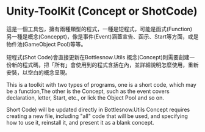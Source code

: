# Unity-ToolKit (Concept or ShotCode)

這是一個工具包，擁有兩種類型的程式，一種是短程式，可能是函式(Function)
另一種是概念(Conceppt)，像是事件(Event)涵蓋宣告、函示、Start等方面，或是物件池(GameObject Pool)等等。

短程式(Shot Code)會直接更新在Bottlesnow.Utils
概念(Concept)則需要創建一份新的程式碼，把「所有」會使用到的程式含括在內，並詳細說明怎麼使用，重新安裝，以空白的概念呈現。

This is a toolkit with two types of programs, one is a short code, which may be a function,The other is the Concept, such as the event covers declaration, letter, Start, etc., or lick the Object Pool and so on.

Short Code) will be updated directly in Bottlesnow.Utils
Concept requires creating a new file, including "all" code that will be used, and specifying how to use it, reinstall it, and present it as a blank concept.

